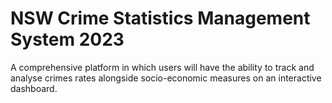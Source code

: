 # NSW Crime Statistics Management System 2023
A comprehensive platform in which users will have the ability to track and analyse crimes rates alongside socio-economic measures on an interactive dashboard.
